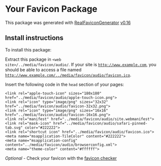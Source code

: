 # Your Favicon Package

This package was generated with [RealFaviconGenerator](https://realfavicongenerator.net/) [v0.16](https://realfavicongenerator.net/change_log#v0.16)

## Install instructions

To install this package:

Extract this package in <code>&lt;web site&gt;/../media/favicon/audio/</code>. If your site is <code>http://www.example.com</code>, you should be able to access a file named <code>http://www.example.com/../media/favicon/audio/favicon.ico</code>.

Insert the following code in the `head` section of your pages:

    <link rel="apple-touch-icon" sizes="180x180" href="../media/favicon/audio/apple-touch-icon.png">
    <link rel="icon" type="image/png" sizes="32x32" href="../media/favicon/audio/favicon-32x32.png">
    <link rel="icon" type="image/png" sizes="16x16" href="../media/favicon/audio/favicon-16x16.png">
    <link rel="manifest" href="../media/favicon/audio/site.webmanifest">
    <link rel="mask-icon" href="../media/favicon/audio/safari-pinned-tab.svg" color="#222222">
    <link rel="shortcut icon" href="../media/favicon/audio/favicon.ico">
    <meta name="msapplication-TileColor" content="#222222">
    <meta name="msapplication-config" content="../media/favicon/audio/browserconfig.xml">
    <meta name="theme-color" content="#ffffff">

*Optional* - Check your favicon with the [favicon checker](https://realfavicongenerator.net/favicon_checker)